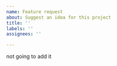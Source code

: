 ```yaml
---
name: Feature request
about: Suggest an idea for this project
title: ''
labels: ''
assignees: ''

---
```


not going to add it
